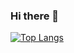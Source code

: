 ### Hi there 👋

[![Top Langs](https://github-readme-stats.vercel.app/api/top-langs/?username=kdhur&layout=compact&text_color=000000&bg_color=FFFFFF)](https://github.com/kdhur/github-readme-stats)
